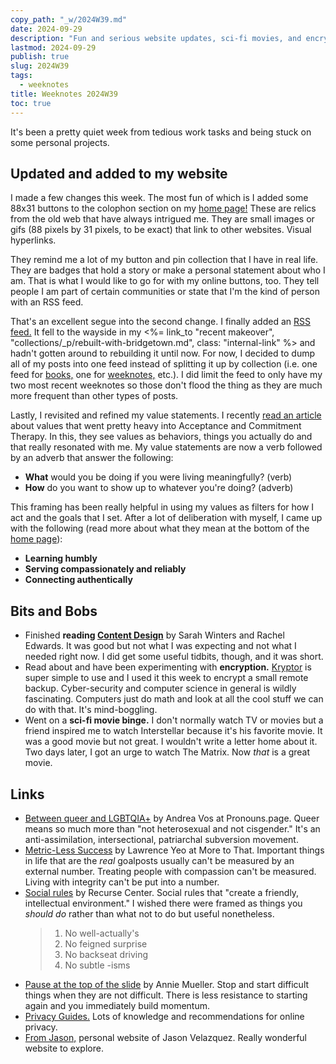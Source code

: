 ```yaml
---
copy_path: "_w/2024W39.md"
date: 2024-09-29
description: "Fun and serious website updates, sci-fi movies, and encryption. Weeknotes for the 39th week of the year 2024."
lastmod: 2024-09-29
publish: true
slug: 2024W39
tags:
  - weeknotes
title: Weeknotes 2024W39
toc: true
---
```


It's been a pretty quiet week from tedious work tasks and being stuck on some personal projects.

## Updated and added to my website

I made a few changes this week. The most fun of which is I added some 88x31 buttons to the colophon section on my [home page!](/) These are relics from the old web that have always intrigued me. They are small images or gifs (88 pixels by 31 pixels, to be exact) that link to other websites. Visual hyperlinks.

They remind me a lot of my button and pin collection that I have in real life. They are badges that hold a story or make a personal statement about who I am. That is what I would like to go for with my online buttons, too. They tell people I am part of certain communities or state that I'm the kind of person with an RSS feed.

That's an excellent segue into the second change. I finally added an [RSS feed.](/feed.xml) It fell to the wayside in my <%= link_to "recent makeover", "collections/_p/rebuilt-with-bridgetown.md", class: "internal-link" %> and hadn't gotten around to rebuilding it until now. For now, I decided to dump all of my posts into one feed instead of splitting it up by collection (i.e. one feed for [books,](/b/) one for [weeknotes,](/w/) etc.). I did limit the feed to only have my two most recent weeknotes so those don't flood the thing as they are much more frequent than other types of posts.

Lastly, I revisited and refined my value statements. I recently [read an article](https://every.to/no-small-plans/how-to-identify-and-live-your-life-by-your-values) about values that went pretty heavy into Acceptance and Commitment Therapy. In this, they see values as behaviors, things you actually do and that really resonated with me. My value statements are now a verb followed by an adverb that answer the following:

- **What** would you be doing if you were living meaningfully? (verb)
- **How** do you want to show up to whatever you're doing? (adverb)

This framing has been really helpful in using my values as filters for how I act and the goals that I set. After a lot of deliberation with myself, I came up with the following (read more about what they mean at the bottom of the [home page](/)):

- **Learning humbly**
- **Serving compassionately and reliably**
- **Connecting authentically**

## Bits and Bobs

- Finished **reading [Content Design](https://contentdesign.london/shop/content-design-by-sarah-winters-and-rachel-edwards)** by Sarah Winters and Rachel Edwards. It was good but not what I was expecting and not what I needed right now. I did get some useful tidbits, though, and it was short.
- Read about and have been experimenting with **encryption.** [Kryptor](https://www.kryptor.co.uk/) is super simple to use and I used it this week to encrypt a small remote backup. Cyber-security and computer science in general is wildly fascinating. Computers just do math and look at all the cool stuff we can do with that. It's mind-boggling.
- Went on a **sci-fi movie binge.** I don't normally watch TV or movies but a friend inspired me to watch Interstellar because it's his favorite movie. It was a good movie but not great. I wouldn't write a letter home about it. Two days later, I got an urge to watch The Matrix. Now *that* is a great movie.

## Links

- [Between queer and LGBTQIA+](https://en.pronouns.page/blog/queer-lgbtq) by Andrea Vos at Pronouns.page. Queer means so much more than "not heterosexual and not cisgender." It's an anti-assimilation, intersectional, patriarchal subversion movement.
- [Metric-Less Success](https://moretothat.com/metric-less-success/) by Lawrence Yeo at More to That. Important things in life that are the *real* goalposts usually can't be measured by an external number. Treating people with compassion can't be measured. Living with integrity can't be put into a number.
- [Social rules](https://www.recurse.com/social-rules) by Recurse Center. Social rules that "create a friendly, intellectual environment." I wished there were framed as things you *should do* rather than what not to do but useful nonetheless.
	> 1. No well-actually's
	> 2. No feigned surprise
	> 3. No backseat driving
	> 4. No subtle -isms
- [Pause at the top of the slide](https://anniemueller.com/posts/pause-at-the-top-of-the-slide) by Annie Mueller. Stop and start difficult things when they are not difficult. There is less resistance to starting again and you immediately build momentum.
- [Privacy Guides.](https://www.privacyguides.org/en/) Lots of knowledge and recommendations for online privacy.
- [From Jason,](https://www.fromjason.xyz/) personal website of Jason Velazquez. Really wonderful website to explore.
